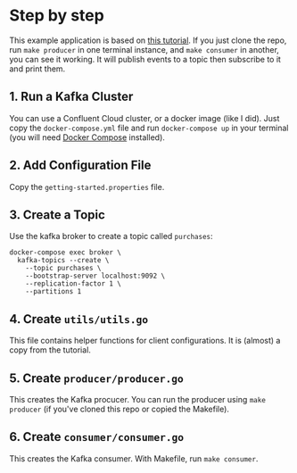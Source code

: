 # Step by step

This example application is based on [this tutorial](https://developer.confluent.io/get-started/go/#introduction). If you just clone the repo, run `make producer` in one terminal instance, and `make consumer` in another, you can see it working. It will publish events to a topic then subscribe to it and print them.

## 1. Run a Kafka Cluster

You can use a Confluent Cloud cluster, or a docker image (like I did). Just copy the `docker-compose.yml` file and run `docker-compose up` in your terminal (you will need [Docker Compose](https://docs.docker.com/compose/install/) installed).

## 2. Add Configuration File

Copy the `getting-started.properties` file.

## 3. Create a Topic

Use the kafka broker to create a topic called `purchases`:

```shell
docker-compose exec broker \
  kafka-topics --create \
    --topic purchases \
    --bootstrap-server localhost:9092 \
    --replication-factor 1 \
    --partitions 1
```

## 4. Create `utils/utils.go`

This file contains helper functions for client configurations. It is (almost) a copy from the tutorial.

## 5. Create `producer/producer.go`

This creates the Kafka procucer. You can run the producer using `make producer` (if you've cloned this repo or copied the Makefile).

## 6. Create `consumer/consumer.go`

This creates the Kafka consumer. With Makefile, run `make consumer`.
